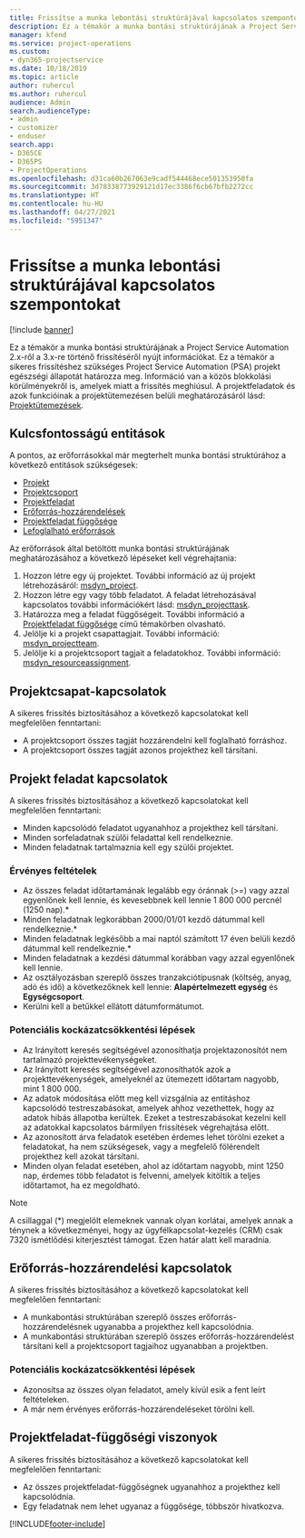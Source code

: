 ```yaml
---
title: Frissítse a munka lebontási struktúrájával kapcsolatos szempontokat
description: Ez a témakör a munka bontási struktúrájának a Project Service Automation 2.x-ről a 3.x-re történő frissítéséről nyújt információkat.
manager: kfend
ms.service: project-operations
ms.custom:
- dyn365-projectservice
ms.date: 10/18/2019
ms.topic: article
author: ruhercul
ms.author: ruhercul
audience: Admin
search.audienceType:
- admin
- customizer
- enduser
search.app:
- D365CE
- D365PS
- ProjectOperations
ms.openlocfilehash: d31ca60b267063e9cadf544468ece501353950fa
ms.sourcegitcommit: 3d78338773929121d17ec3386f6cb67bfb2272cc
ms.translationtype: HT
ms.contentlocale: hu-HU
ms.lasthandoff: 04/27/2021
ms.locfileid: "5951347"
---
```

# <a name="upgrade-considerations-for-the-work-breakdown-structure"></a>Frissítse a munka lebontási struktúrájával kapcsolatos szempontokat

[!include [banner](../includes/psa-now-project-operations.md)]

Ez a témakör a munka bontási struktúrájának a Project Service Automation 2.x-ről a 3.x-re történő frissítéséről nyújt információkat. Ez a témakör a sikeres frissítéshez szükséges Project Service Automation (PSA) projekt egészségi állapotát határozza meg. Információ van a közös blokkolási körülményekről is, amelyek miatt a frissítés meghiúsul. A projektfeladatok és azok funkcióinak a projektütemezésen belüli meghatározásáról lásd: [Projektütemezések](project-creating.md).

## <a name="key-entities"></a>Kulcsfontosságú entitások
A pontos, az erőforrásokkal már megterhelt munka bontási struktúrához a következő entitások szükségesek:

- [Projekt](/dynamics365/customerengagement/on-premises/developer/entities/msdyn_project)
- [Projektcsoport](/dynamics365/customerengagement/on-premises/developer/entities/msdyn_projectteam)
- [Projektfeladat](/dynamics365/customerengagement/on-premises/developer/entities/msdyn_projecttask)
- [Erőforrás-hozzárendelések](/dynamics365/customerengagement/on-premises/developer/entities/msdyn_resourceassignment)
- [Projektfeladat függősége](/dynamics365/customerengagement/on-premises/developer/entities/msdyn_projecttaskdependency)
- [Lefoglalható erőforrások](/dynamics365/customerengagement/on-premises/developer/entities/bookableresource)

Az erőforrások által betöltött munka bontási struktúrájának meghatározásához a következő lépéseket kell végrehajtania:

1. Hozzon létre egy új projektet. További információ az új projekt létrehozásáról: [msdyn_project](/dynamics365/customerengagement/on-premises/developer/entities/msdyn_project).
2. Hozzon létre egy vagy több feladatot. A feladat létrehozásával kapcsolatos további információkért lásd: [msdyn_projecttask](/dynamics365/customerengagement/on-premises/developer/entities/msdyn_projecttask).
3. Határozza meg a feladat függőségeit. További információ a [Projektfeladat függősége](/dynamics365/customerengagement/on-premises/developer/entities/msdyn_projecttaskdependency) című témakörben olvasható.
4. Jelölje ki a projekt csapattagjait. További információ: [msdyn_projectteam](/dynamics365/customerengagement/on-premises/developer/entities/msdyn_projectteam).
5. Jelölje ki a projektcsoport tagjait a feladatokhoz. További információ: [msdyn_resourceassignment](/dynamics365/customerengagement/on-premises/developer/entities/msdyn_resourceassignment).

## <a name="project-team-relationships"></a>Projektcsapat-kapcsolatok

A sikeres frissítés biztosításához a következő kapcsolatokat kell megfelelően fenntartani:
- A projektcsoport összes tagját hozzárendelni kell foglalható forráshoz.
- A projektcsoport összes tagját azonos projekthez kell társítani. 

## <a name="project-task-relationships"></a>Projekt feladat kapcsolatok
A sikeres frissítés biztosításához a következő kapcsolatokat kell megfelelően fenntartani:

- Minden kapcsolódó feladatot ugyanahhoz a projekthez kell társítani.
- Minden sorfeladatnak szülői feladattal kell rendelkeznie.
- Minden feladatnak tartalmaznia kell egy szülői projektet.

### <a name="valid-conditions"></a>Érvényes feltételek

- Az összes feladat időtartamának legalább egy óránnak (>=) vagy azzal egyenlőnek kell lennie, és kevesebbnek kell lennie 1 800 000 percnél (1250 nap).*
- Minden feladatnak legkorábban 2000/01/01 kezdő dátummal kell rendelkeznie.*
- Minden feladatnak legkésőbb a mai naptól számított 17 éven belüli kezdő dátummal kell rendelkeznie.*
- Minden feladatnak a kezdési dátummal korábban vagy azzal egyenlőnek kell lennie.
- Az osztályozásban szereplő összes tranzakciótípusnak (költség, anyag, adó és idő) a következőknek kell lennie: **Alapértelmezett egység** és **Egységcsoport**.
- Kerülni kell a betűkkel ellátott dátumformátumot.

### <a name="potential-mitigation-steps"></a>Potenciális kockázatcsökkentési lépések
- Az Irányított keresés segítségével azonosíthatja projektazonosítót nem tartalmazó projekttevékenységeket.
- Az Irányított keresés segítségével azonosíthatók azok a projekttevékenységek, amelyeknél az ütemezett időtartam nagyobb, mint 1 800 000.
- Az adatok módosítása előtt meg kell vizsgálnia az entitáshoz kapcsolódó testreszabásokat, amelyek ahhoz vezethettek, hogy az adatok hibás állapotba kerültek. Ezeket a testreszabásokat kezelni kell az adatokkal kapcsolatos bármilyen frissítések végrehajtása előtt.
- Az azonosított árva feladatok esetében érdemes lehet törölni ezeket a feladatokat, ha nem szükségesek, vagy a megfelelő fölérendelt projekthez kell azokat társítani.
- Minden olyan feladat esetében, ahol az időtartam nagyobb, mint 1250 nap, érdemes több feladatot is felvenni, amelyek kitöltik a teljes időtartamot, ha ez megoldható.

> [!NOTE]
> A csillaggal (\*) megjelölt elemeknek vannak olyan korlátai, amelyek annak a ténynek a következményei, hogy az ügyfélkapcsolat-kezelés (CRM) csak 7320 ismétlődési kiterjesztést támogat. Ezen határ alatt kell maradnia.

## <a name="resource-assignment-relationships"></a>Erőforrás-hozzárendelési kapcsolatok
A sikeres frissítés biztosításához a következő kapcsolatokat kell megfelelően fenntartani:

- A munkabontási struktúrában szereplő összes erőforrás-hozzárendelésnek ugyanabba a projekthez kell kapcsolódnia.
- A munkabontási struktúrában szereplő összes erőforrás-hozzárendelést társítani kell a projektcsoport tagjaihoz ugyanabban a projektben.

### <a name="potential-mitigation-steps"></a>Potenciális kockázatcsökkentési lépések
- Azonosítsa az összes olyan feladatot, amely kívül esik a fent leírt feltételeken.  
- A már nem érvényes erőforrás-hozzárendeléseket törölni kell.

## <a name="project-task-dependency-relationships"></a>Projektfeladat-függőségi viszonyok
A sikeres frissítés biztosításához a következő kapcsolatokat kell megfelelően fenntartani:

- Az összes projektfeladat-függőségnek ugyanahhoz a projekthez kell kapcsolódnia.
- Egy feladatnak nem lehet ugyanaz a függősége, többször hivatkozva.


[!INCLUDE[footer-include](../includes/footer-banner.md)]